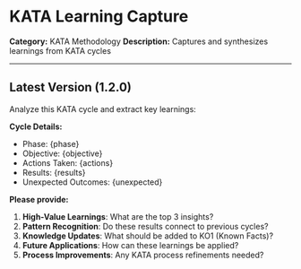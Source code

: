 # KATA Learning Capture

**Category:** KATA Methodology
**Description:** Captures and synthesizes learnings from KATA cycles

---

## Latest Version (1.2.0)

Analyze this KATA cycle and extract key learnings:

**Cycle Details:**
- Phase: {phase}
- Objective: {objective}
- Actions Taken: {actions}
- Results: {results}
- Unexpected Outcomes: {unexpected}

**Please provide:**
1. **High-Value Learnings**: What are the top 3 insights?
2. **Pattern Recognition**: Do these results connect to previous cycles?
3. **Knowledge Updates**: What should be added to KO1 (Known Facts)?
4. **Future Applications**: How can these learnings be applied?
5. **Process Improvements**: Any KATA process refinements needed?